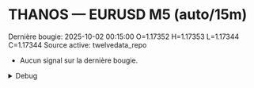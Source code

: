 # THANOS — EURUSD M5 (auto/15m)
Dernière bougie: 2025-10-02 00:15:00  O=1.17352  H=1.17353  L=1.17344  C=1.17344
Source active: twelvedata_repo

- Aucun signal sur la dernière bougie.

<details><summary>Debug</summary>

- TD_API_KEY manquant.

</details>